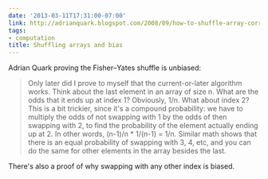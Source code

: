```yaml
---
date: '2013-03-11T17:31:00-07:00'
link: http://adrianquark.blogspot.com/2008/09/how-to-shuffle-array-correctly.html
tags:
- computation
title: Shuffling arrays and bias
---
```


Adrian Quark proving the Fisher–Yates shuffle is unbiased:

>Only later did I prove to myself that the current-or-later algorithm works. Think about the last element in an array of size n. What are the odds that it ends up at index 1? Obviously, 1/n. What about index 2? This is a bit trickier, since it's a compound probability: we have to multiply the odds of not swapping with 1 by the odds of then swapping with 2, to find the probability of the element actually ending up at 2. In other words, (n-1)/n * 1/(n-1) = 1/n. Similar math shows that there is an equal probability of swapping with 3, 4, etc, and you can do the same for other elements in the array besides the last.

There's also a proof of why swapping with any other index is biased.
